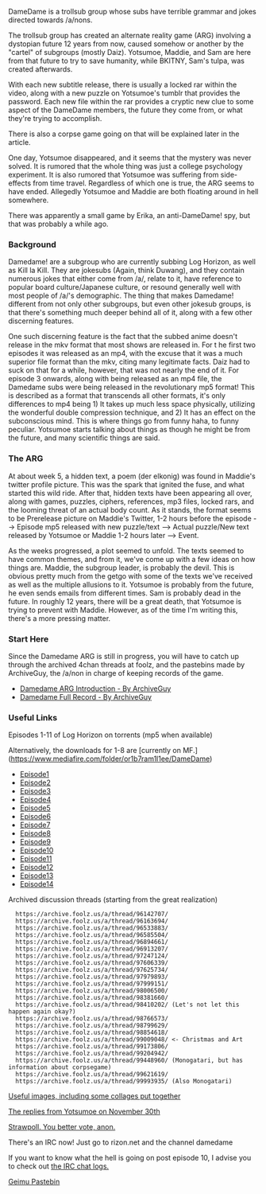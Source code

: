 DameDame is a trollsub group whose subs have terrible grammar and jokes directed towards /a/nons. 

The trollsub group has created an alternate reality game (ARG) involving a dystopian future 12 years from now, caused somehow or another by the "cartel" of subgroups (mostly Daiz). Yotsumoe, Maddie, and Sam are here from that future to try to save humanity, while BKITNY, Sam's tulpa, was created afterwards. 

With each new subtitle release, there is usually a locked rar within the video, along with a new puzzle on Yotsumoe's tumblr that provides the password. Each new file within the rar provides a cryptic new clue to some aspect of the DameDame members, the future they come from, or what they're trying to accomplish.

There is also a corpse game going on that will be explained later in the article.

One day, Yotsumoe disappeared, and it seems that the mystery was never solved. It is rumored that the whole thing was just a college psychology experiment. It is also rumored that Yotsumoe was suffering from side-effects from time travel. Regardless of which one is true, the ARG seems to have ended. Allegedly Yotsumoe and Maddie are both floating around in hell somewhere. 

There was apparently a small game by Erika, an anti-DameDame! spy, but that was probably a while ago.

### Background

Damedame! are a subgroup who are currently subbing Log Horizon, as well as Kill la Kill. They are jokesubs (Again, think Duwang), and they contain numerous jokes that either come from /a/, relate to it, have reference to popular board culture/Japanese culture, or resound generally well with most people of /a/'s demographic. The thing that makes Damedame! different from not only other subgroups, but even other jokesub groups, is that there's something much deeper behind all of it, along with a few other discerning features.
 
One such discerning feature is the fact that the subbed anime doesn't release in the mkv format that most shows are released in. For t he first two episodes it was released as an mp4, with the excuse that it was a much superior file format than the mkv, citing many legitimate facts. Daiz had to suck on that for a while, however, that was not nearly the end of it. For episode 3 onwards, along with being released as an mp4 file, the Damedame subs were being released in the revolutionary mp5 format! This is described as a format that transcends all other formats, it's only differences to mp4 being 1) It takes up much less space physically, utilizing the wonderful double compression technique, and 2) It has an effect on the subconscious mind. This is where things go from funny haha, to funny peculiar. Yotsumoe starts talking about things as though he might be from the future, and many scientific things are said.
 
### The ARG

At about week 5, a hidden text, a poem (der elkonig) was found in Maddie's twitter profile picture. This was the spark that ignited the fuse, and what started this wild ride. After that, hidden texts have been appearing all over, along with games, puzzles, ciphers, references, mp3 files, locked rars, and the looming threat of an actual body count. As it stands, the format seems to be Prerelease picture on Maddie's Twitter, 1-2 hours before the episode --> Episode mp5 released with new puzzle/text --> Actual puzzle/New text released by Yotsumoe or Maddie 1-2 hours later --> Event.
 
As the weeks progressed, a plot seemed to unfold. The texts seemed to have common themes, and from it, we've come up with a few ideas on how things are. Maddie, the subgroup leader, is probably the devil. This is obvious pretty much from the getgo with some of the texts we've received as well as the multiple allusions to it. Yotsumoe is probably from the future, he even sends emails from different times. Sam is probably dead in the future. In roughly 12 years, there will be a great death, that Yotsumoe is trying to prevent with Maddie. However, as of the time I'm writing this, there's a more pressing matter.

### Start Here

Since the Damedame ARG is still in progress, you will have to catch up through the archived 4chan threads at foolz, and the pastebins made by ArchiveGuy, the /a/non in charge of keeping records of the game.

* [Damedame ARG Introduction - By ArchiveGuy](http://pastebin.com/uTPwKf87)
* [Damedame Full Record - By ArchiveGuy](http://pastebin.com/59pR7tGW)

### Useful Links

Episodes 1-11 of Log Horizon on torrents (mp5 when available)

Alternatively, the downloads for 1-8 are [currently on MF.]
(https://www.mediafire.com/folder/or1b7ram1l1ee/DameDame)

* [Episode1](http://www.nyaa.se/?page=view&tid=480519)
* [Episode2](http://www.nyaa.se/?page=view&tid=482413)
* [Episode3](http://www.nyaa.se/?page=view&tid=484638)
* [Episode4](http://www.nyaa.se/?page=view&tid=486987)
* [Episode5](http://www.nyaa.se/?page=view&tid=489298)
* [Episode6](http://www.nyaa.se/?page=view&tid=491487)
* [Episode7](http://www.nyaa.se/?page=view&tid=493787)
* [Episode8](http://www.nyaa.se/?page=view&tid=496002)
* [Episode9](http://www.nyaa.se/?page=view&tid=498332)
* [Episode10](http://www.nyaa.se/?page=view&tid=500300)
* [Episode11](http://www.nyaa.se/?page=view&tid=502499)
* [Episode12](http://www.nyaa.se/?page=view&tid=504683)
* [Episode13](http://www.nyaa.se/?page=view&tid=506740)
* [Episode14](http://www.nyaa.se/?page=view&tid=508606)
  
Archived discussion threads (starting from the great realization)

      https://archive.foolz.us/a/thread/96142707/
      https://archive.foolz.us/a/thread/96163694/
      https://archive.foolz.us/a/thread/96533883/
      https://archive.foolz.us/a/thread/96585504/
      https://archive.foolz.us/a/thread/96894661/
      https://archive.foolz.us/a/thread/96913207/
      https://archive.foolz.us/a/thread/97247124/
      https://archive.foolz.us/a/thread/97606339/
      https://archive.foolz.us/a/thread/97625734/
      https://archive.foolz.us/a/thread/97979893/
      https://archive.foolz.us/a/thread/97999151/
      https://archive.foolz.us/a/thread/98006500/
      https://archive.foolz.us/a/thread/98381660/
      https://archive.foolz.us/a/thread/98410202/ (Let's not let this happen again okay?)
      https://archive.foolz.us/a/thread/98766573/
      https://archive.foolz.us/a/thread/98799629/
      https://archive.foolz.us/a/thread/98854618/
      https://archive.foolz.us/a/thread/99009048/ <- Christmas and Art
      https://archive.foolz.us/a/thread/99173806/
      https://archive.foolz.us/a/thread/99204942/
      https://archive.foolz.us/a/thread/99448960/ (Monogatari, but has information about corpsegame)
      https://archive.foolz.us/a/thread/99621619/
      https://archive.foolz.us/a/thread/99993935/ (Also Monogatari)

[Useful images, including some collages put together](http://thehachi8man.imgur.com/)
        
[The replies from Yotsumoe on November 30th](http://www.mediafire.com/download/m10k7xvmwg0063m/replies.7z)
  
[Strawpoll. You better vote, anon.](http://strawpoll.me/799240/)
  
There's an IRC now! Just go to rizon.net and the channel damedame
  
If you want to know what the hell is going on post episode 10, I advise you to check out [the IRC chat logs.](http://pastebin.com/u/damedamepaste)
  
[Geimu Pastebin](http://pastebin.com/QvrfCpER)